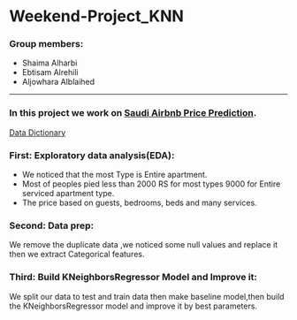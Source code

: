 # Weekend-Project_KNN
### Group members:
- Shaima Alharbi 
- Ebtisam Alrehili 
- Aljowhara Alblaihed
---
### In this project we work on  [Saudi Airbnb Price Prediction](https://github.com/gumdropsteve/intro_to_machine_learning/blob/main/day_10/data/jeddah.parquet).
[Data Dictionary ](https://github.com/gumdropsteve/intro_to_machine_learning/tree/main/day_10/data)

### First: Exploratory data analysis(EDA):
- We noticed that the most Type is Entire apartment.
- Most of peoples pied less than 2000 RS for most types 9000 for Entire serviced apartment type.
- The price based on guests,	bedrooms,	beds and many services.

### Second: Data prep:
We remove the duplicate data ,we noticed some null values and replace it then we extract Categorical features.

### Third: Build KNeighborsRegressor Model and Improve it:
We split our data to test and train data then make baseline model,then build the KNeighborsRegressor model and improve it by best parameters.
